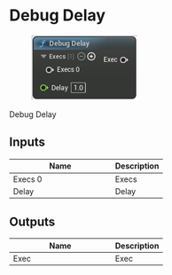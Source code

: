 # Debug Delay

<div align="left" data-full-width="false">

<figure><img src="Debug_Delay.png" alt=""><figcaption></figcaption></figure>

</div>

Debug Delay

## Inputs

<table>
<thead><tr><th width="170">Name</th><th>Description</th></tr></thead>
<tbody>
<tr><td>Execs 0</td><td>Execs</td></tr>
<tr><td>Delay</td><td>Delay</td></tr>
</tbody>
</table>

## Outputs

<table>
<thead><tr><th width="170">Name</th><th>Description</th></tr></thead>
<tbody>
<tr><td>Exec</td><td>Exec</td></tr>
</tbody>
</table>